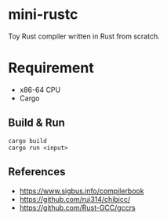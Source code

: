 # mini-rustc
Toy Rust compiler written in Rust from scratch.

# Requirement
- x86-64 CPU
- Cargo

## Build & Run
```
cargo build
cargo run <input>
```

## References
- https://www.sigbus.info/compilerbook
- https://github.com/rui314/chibicc/
- https://github.com/Rust-GCC/gccrs
